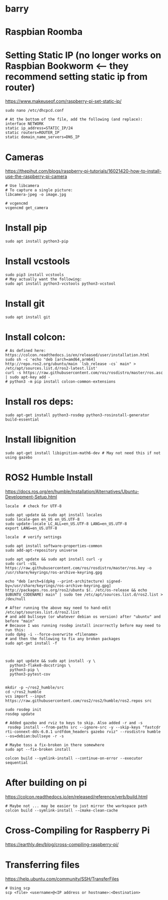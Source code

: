 # barry

# Raspbian Roomba

# Setting Static IP (no longer works on Raspbian Bookworm <-- they recommend setting static ip from router)
https://www.makeuseof.com/raspberry-pi-set-static-ip/
```
sudo nano /etc/dhcpcd.conf

# At the bottom of the file, add the following (and replace):
interface NETWORK 
static ip_address=STATIC_IP/24
static routers=ROUTER_IP 
static domain_name_servers=DNS_IP
```


# Cameras
https://thepihut.com/blogs/raspberry-pi-tutorials/16021420-how-to-install-use-the-raspberry-pi-camera
```
# Use libcamera
# To capture a single picture:
libcamera-jpeg -o image.jpg

# vcgencmd
vcgencmd get_camera
```

# Install pip
```
sudo apt install python3-pip
```

# Install vcstools
```
sudo pip3 install vcstools
# May actually want the following:
sudo apt install python3-vcstools python3-vcstool
```

# Install git 
```
sudo apt install git
```
# Install colcon:
```
# As defined here: https://colcon.readthedocs.io/en/released/user/installation.html
sudo sh -c 'echo "deb [arch=amd64,arm64] http://repo.ros2.org/ubuntu/main `lsb_release -cs` main" > /etc/apt/sources.list.d/ros2-latest.list'
curl -s https://raw.githubusercontent.com/ros/rosdistro/master/ros.asc | sudo apt-key add -
# python3 -m pip install colcon-common-extensions
```

# Install ros deps:
```
sudo apt-get install python3-rosdep python3-rosinstall-generator build-essential
```

# Install libignition
```
sudo apt-get install libignition-math6-dev # May not need this if not using gazebo
```

# ROS2 Humble Install
https://docs.ros.org/en/humble/Installation/Alternatives/Ubuntu-Development-Setup.html
```
locale  # check for UTF-8

sudo apt update && sudo apt install locales
sudo locale-gen en_US en_US.UTF-8
sudo update-locale LC_ALL=en_US.UTF-8 LANG=en_US.UTF-8
export LANG=en_US.UTF-8

locale  # verify settings

sudo apt install software-properties-common
sudo add-apt-repository universe

sudo apt update && sudo apt install curl -y
sudo curl -sSL https://raw.githubusercontent.com/ros/rosdistro/master/ros.key -o /usr/share/keyrings/ros-archive-keyring.gpg

echo "deb [arch=$(dpkg --print-architecture) signed-by=/usr/share/keyrings/ros-archive-keyring.gpg] http://packages.ros.org/ros2/ubuntu $(. /etc/os-release && echo $UBUNTU_CODENAME) main" | sudo tee /etc/apt/sources.list.d/ros2.list > /dev/null

# After running the above may need to hand-edit /etc/apt/sources.list.d/ros2.list
# and add bullseye (or whatever debian os version) after "ubuntu" and before "main"
# Because I was running rosdep install incorrectly before may need to run this:
sudo dpkg -i --force-overwrite <filename>
# and then the following to fix any broken packages
sudo apt-get install -f



sudo apt update && sudo apt install -y \
  python3-flake8-docstrings \
  python3-pip \
  python3-pytest-cov


mkdir -p ~/ros2_humble/src
cd ~/ros2_humble
vcs import --input https://raw.githubusercontent.com/ros2/ros2/humble/ros2.repos src

sudo rosdep init
rosdep update

# Added gazebo and rviz to keys to skip. Also added -r and -s 
 rosdep install --from-paths src --ignore-src -y --skip-keys "fastcdr rti-connext-dds-6.0.1 urdfdom_headers gazebo rviz" --rosdistro humble --os=debian:bullseye -r -s

# Maybe toss a fix-broken in there somewhere
sudo apt --fix-broken install

colcon build --symlink-install --continue-on-error --executor sequential
```

# After building on pi
https://colcon.readthedocs.io/en/released/reference/verb/build.html
```
# Maybe not ... may be easier to just mirror the workspace path
colcon build --symlink-install --cmake-clean-cache
```

# Cross-Compiling for Raspberry Pi
https://earthly.dev/blog/cross-compiling-raspberry-pi/

# Transferring files
https://help.ubuntu.com/community/SSH/TransferFiles
```
# Using scp
scp <file> <username>@<IP address or hostname>:<Destination>
```


